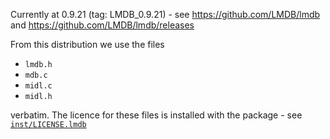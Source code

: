 Currently at 0.9.21 (tag: LMDB_0.9.21) - see https://github.com/LMDB/lmdb and https://github.com/LMDB/lmdb/releases

From this distribution we use the files

* `lmdb.h`
* `mdb.c`
* `midl.c`
* `midl.h`

verbatim.  The licence for these files is installed with the package - see [`inst/LICENSE.lmdb`](../../inst/LICENSE.lmdb)
